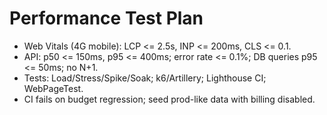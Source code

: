 ﻿# Performance Test Plan
- Web Vitals (4G mobile): LCP <= 2.5s, INP <= 200ms, CLS <= 0.1.
- API: p50 <= 150ms, p95 <= 400ms; error rate <= 0.1%; DB queries p95 <= 50ms; no N+1.
- Tests: Load/Stress/Spike/Soak; k6/Artillery; Lighthouse CI; WebPageTest.
- CI fails on budget regression; seed prod-like data with billing disabled.